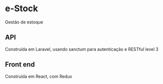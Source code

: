# e-Stock

Gestão de estoque

## API
Construída em Laravel, usando sanctum para autenticação e RESTful level 3

## Front end
Construída em React, com Redux
